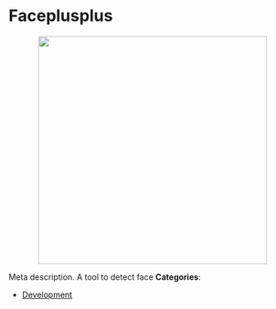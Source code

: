 # Faceplusplus

<p align="center">
    <img width="400" src="https://raw.githubusercontent.com/awesome-apis/awesome-apis/apis/faceplusplus/logo_256x256.png" />
</p>


Meta description. A tool to detect face
**Categories**:

- [Development](https://github/awesome-apis/awesome-apis#development)



